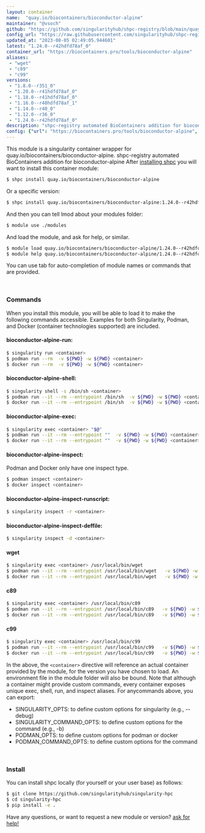 ```yaml
---
layout: container
name:  "quay.io/biocontainers/bioconductor-alpine"
maintainer: "@vsoch"
github: "https://github.com/singularityhub/shpc-registry/blob/main/quay.io/biocontainers/bioconductor-alpine/container.yaml"
config_url: "https://raw.githubusercontent.com/singularityhub/shpc-registry/main/quay.io/biocontainers/bioconductor-alpine/container.yaml"
updated_at: "2023-08-05 02:49:05.944601"
latest: "1.24.0--r42hdfd78af_0"
container_url: "https://biocontainers.pro/tools/bioconductor-alpine"
aliases:
 - "wget"
 - "c89"
 - "c99"
versions:
 - "1.8.0--r351_0"
 - "1.20.0--r41hdfd78af_0"
 - "1.18.0--r41hdfd78af_0"
 - "1.16.0--r40hdfd78af_1"
 - "1.14.0--r40_0"
 - "1.12.0--r36_0"
 - "1.24.0--r42hdfd78af_0"
description: "shpc-registry automated BioContainers addition for bioconductor-alpine"
config: {"url": "https://biocontainers.pro/tools/bioconductor-alpine", "maintainer": "@vsoch", "description": "shpc-registry automated BioContainers addition for bioconductor-alpine", "latest": {"1.24.0--r42hdfd78af_0": "sha256:545798eaf816365e9bc4d5890ff98d9e566721a8d8049441de39c53ba08466ea"}, "tags": {"1.8.0--r351_0": "sha256:9212aa3f4ae2bd4d0fed165be35f8f6b0e34342e292be37fac83ae3973754986", "1.20.0--r41hdfd78af_0": "sha256:cb95249b77099507bad72c451f1dccb2e3e8b482a8b5463fa6c9b286a58b2ec1", "1.18.0--r41hdfd78af_0": "sha256:8162f4ff472c5d8a6f8b11bf4b9e04fc82e358b5a1efba6db12230451880a03e", "1.16.0--r40hdfd78af_1": "sha256:b388fdea35b569ffd630e759689a73aa9f03c664da50396bfcf0d5936c397aa5", "1.14.0--r40_0": "sha256:6f15dace71200e034d0f8377a14946f727fbe149059a6d34d78f91588eab596f", "1.12.0--r36_0": "sha256:5d2fd30c2fa6d5b9a281774ce96474eab83a6173c70ee64e3e12c8d19fb9154e", "1.24.0--r42hdfd78af_0": "sha256:545798eaf816365e9bc4d5890ff98d9e566721a8d8049441de39c53ba08466ea"}, "docker": "quay.io/biocontainers/bioconductor-alpine", "aliases": {"wget": "/usr/local/bin/wget", "c89": "/usr/local/bin/c89", "c99": "/usr/local/bin/c99"}}
---
```


This module is a singularity container wrapper for quay.io/biocontainers/bioconductor-alpine.
shpc-registry automated BioContainers addition for bioconductor-alpine
After [installing shpc](#install) you will want to install this container module:


```bash
$ shpc install quay.io/biocontainers/bioconductor-alpine
```

Or a specific version:

```bash
$ shpc install quay.io/biocontainers/bioconductor-alpine:1.24.0--r42hdfd78af_0
```

And then you can tell lmod about your modules folder:

```bash
$ module use ./modules
```

And load the module, and ask for help, or similar.

```bash
$ module load quay.io/biocontainers/bioconductor-alpine/1.24.0--r42hdfd78af_0
$ module help quay.io/biocontainers/bioconductor-alpine/1.24.0--r42hdfd78af_0
```

You can use tab for auto-completion of module names or commands that are provided.

<br>

### Commands

When you install this module, you will be able to load it to make the following commands accessible.
Examples for both Singularity, Podman, and Docker (container technologies supported) are included.

#### bioconductor-alpine-run:

```bash
$ singularity run <container>
$ podman run --rm  -v ${PWD} -w ${PWD} <container>
$ docker run --rm  -v ${PWD} -w ${PWD} <container>
```

#### bioconductor-alpine-shell:

```bash
$ singularity shell -s /bin/sh <container>
$ podman run --it --rm --entrypoint /bin/sh  -v ${PWD} -w ${PWD} <container>
$ docker run --it --rm --entrypoint /bin/sh  -v ${PWD} -w ${PWD} <container>
```

#### bioconductor-alpine-exec:

```bash
$ singularity exec <container> "$@"
$ podman run --it --rm --entrypoint ""  -v ${PWD} -w ${PWD} <container> "$@"
$ docker run --it --rm --entrypoint ""  -v ${PWD} -w ${PWD} <container> "$@"
```

#### bioconductor-alpine-inspect:

Podman and Docker only have one inspect type.

```bash
$ podman inspect <container>
$ docker inspect <container>
```

#### bioconductor-alpine-inspect-runscript:

```bash
$ singularity inspect -r <container>
```

#### bioconductor-alpine-inspect-deffile:

```bash
$ singularity inspect -d <container>
```


#### wget

```bash
$ singularity exec <container> /usr/local/bin/wget
$ podman run --it --rm --entrypoint /usr/local/bin/wget   -v ${PWD} -w ${PWD} <container> -c " $@"
$ docker run --it --rm --entrypoint /usr/local/bin/wget   -v ${PWD} -w ${PWD} <container> -c " $@"
```


#### c89

```bash
$ singularity exec <container> /usr/local/bin/c89
$ podman run --it --rm --entrypoint /usr/local/bin/c89   -v ${PWD} -w ${PWD} <container> -c " $@"
$ docker run --it --rm --entrypoint /usr/local/bin/c89   -v ${PWD} -w ${PWD} <container> -c " $@"
```


#### c99

```bash
$ singularity exec <container> /usr/local/bin/c99
$ podman run --it --rm --entrypoint /usr/local/bin/c99   -v ${PWD} -w ${PWD} <container> -c " $@"
$ docker run --it --rm --entrypoint /usr/local/bin/c99   -v ${PWD} -w ${PWD} <container> -c " $@"
```



In the above, the `<container>` directive will reference an actual container provided
by the module, for the version you have chosen to load. An environment file in the
module folder will also be bound. Note that although a container
might provide custom commands, every container exposes unique exec, shell, run, and
inspect aliases. For anycommands above, you can export:

 - SINGULARITY_OPTS: to define custom options for singularity (e.g., --debug)
 - SINGULARITY_COMMAND_OPTS: to define custom options for the command (e.g., -b)
 - PODMAN_OPTS: to define custom options for podman or docker
 - PODMAN_COMMAND_OPTS: to define custom options for the command

<br>

### Install

You can install shpc locally (for yourself or your user base) as follows:

```bash
$ git clone https://github.com/singularityhub/singularity-hpc
$ cd singularity-hpc
$ pip install -e .
```

Have any questions, or want to request a new module or version? [ask for help!](https://github.com/singularityhub/singularity-hpc/issues)